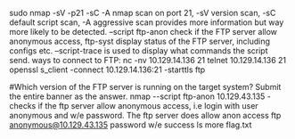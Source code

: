 sudo nmap -sV -p21 -sC -A <IPADDR>	nmap scan on port 21, -sV version scan, -sC default script scan, -A aggressive scan provides more information but way more likely to be detected. 
–script ftp-anon check if the FTP server allow anonymous access, ftp-syst display status of the FTP server, including configs etc. –script-trace is used to display what commands the script send.
ways to connect to FTP:
nc -nv 10.129.14.136 21
telnet 10.129.14.136 21
openssl s_client -connect 10.129.14.136:21 -starttls ftp

#Which version of the FTP server is running on the target system? Submit the entire banner as the answer.
nmap --script ftp-anon 10.129.43.135	-checks if the ftp server allow anonymous access, i.e login with user anonymous and w/e password.
The ftp server does allow anon access
ftp anonymous@10.129.43.135
password w/e
success
ls
more flag.txt
